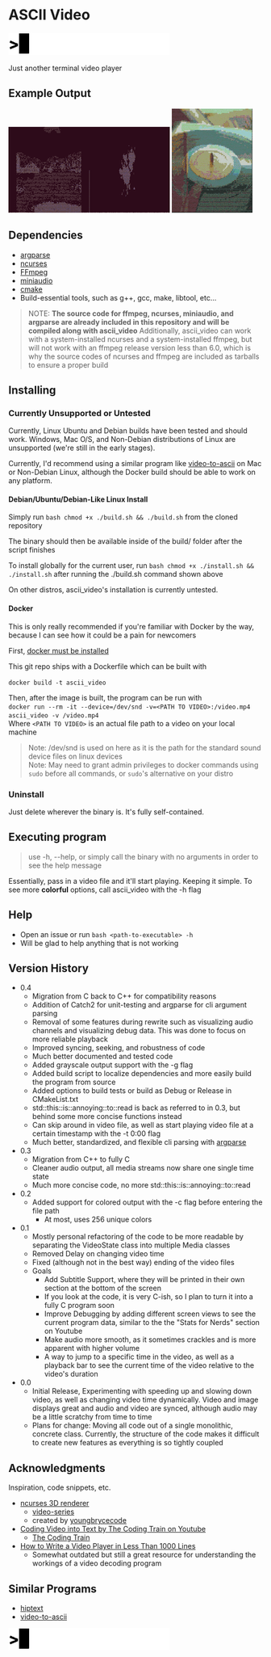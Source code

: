 
# ASCII Video

![gif](/assets/readme/ascii-320.gif)

Just another terminal video player

## Example Output

![example created in tmux](assets/readme/example-320.gif)
![example colored output](assets/readme/colored_music_record-160.gif)

## Dependencies

* [argparse](https://github.com/p-ranav/argparse)
* [ncurses](https://invisible-island.net/ncurses/)
* [FFmpeg](https://ffmpeg.org/)
* [miniaudio](https://miniaud.io/)
* [cmake](https://cmake.org/)
* Build-essential tools, such as g++, gcc, make, libtool, etc...

> NOTE: **The source code for ffmpeg, ncurses, miniaudio, and argparse are already included in this repository and will be compiled along with ascii_video**
> Additionally, ascii_video can work with a system-installed ncurses and a system-installed ffmpeg, but will not work with an ffmpeg release version less than 6.0, which
> is why the source codes of ncurses and ffmpeg are included as tarballs to ensure a proper build

## Installing

### Currently Unsupported or Untested

Currently, Linux Ubuntu and Debian builds have been tested and should work.
Windows, Mac O/S, and Non-Debian distributions of Linux are unsupported (we're still in the early stages).

Currently, I'd recommend using a similar program like [video-to-ascii](https://github.com/joelibaceta/video-to-ascii) on Mac or Non-Debian Linux, although the Docker build should be able to work on any platform.

#### Debian/Ubuntu/Debian-Like Linux Install

Simply run ```bash chmod +x ./build.sh && ./build.sh``` from the cloned repository

The binary should then be available inside of the build/ folder after the script finishes
  
To install globally for the current user, run ```bash chmod +x ./install.sh && ./install.sh``` after running the ./build.sh command shown above

On other distros, ascii_video's installation is currently untested.

#### Docker

This is only really recommended if you're familiar with Docker by the way, because I can see how it could be a pain for newcomers

First, [docker must be installed](https://docs.docker.com/engine/install/)

This git repo ships with a Dockerfile which can be built with

``` docker build -t ascii_video ```  
  
Then, after the image is built, the program can be run with  
```docker run --rm -it --device=/dev/snd -v=<PATH TO VIDEO>:/video.mp4 ascii_video -v /video.mp4```  
Where ```<PATH TO VIDEO>``` is an actual file path to a video on your local machine

> Note: /dev/snd is used on here as it is the path for the standard sound device files on linux devices  
> Note: May need to grant admin privileges to docker commands using ```sudo``` before all commands, or ```sudo```'s alternative on your distro

### Uninstall

Just delete wherever the binary is. It's fully self-contained.

## Executing program

> use -h, --help, or simply call the binary with no arguments in order to see the help message

Essentially, pass in a video file and it'll start playing. Keeping it simple.
To see more **colorful** options, call ascii_video with the -h flag

## Help

* Open an issue or run ```bash <path-to-executable> -h```
* Will be glad to help anything that is not working

## Version History

* 0.4
  * Migration from C back to C++ for compatibility reasons
  * Addition of Catch2 for unit-testing and argparse for cli argument parsing
  * Removal of some features during rewrite such as visualizing audio channels and visualizing debug data. This was done to focus on more reliable playback
  * Improved syncing, seeking, and robustness of code
  * Much better documented and tested code
  * Added grayscale output support with the -g flag
  * Added build script to localize dependencies and more easily build the program from source
  * Added options to build tests or build as Debug or Release in CMakeList.txt
  * std::this::is::annoying::to::read is back as referred to in 0.3, but behind some more concise functions instead
  * Can skip around in video file, as well as start playing video file at a certain timestamp with the -t 0:00 flag
  * Much better, standardized, and flexible cli parsing with [argparse](https://github.com/p-ranav/argparse)
* 0.3
  * Migration from C++ to fully C
  * Cleaner audio output, all media streams now share one single time state
  * Much more concise code, no more std::this::is::annoying::to::read
* 0.2
  * Added support for colored output with the -c flag before entering the file path
    * At most, uses 256 unique colors
* 0.1
  * Mostly personal refactoring of the code to be more readable by separating the VideoState class into multiple Media classes
  * Removed Delay on changing video time
  * Fixed (although not in the best way) ending of the video files
  * Goals
    * Add Subtitle Support, where they will be printed in their own section at the bottom of the screen
    * If you look at the code, it is very C-ish, so I plan to turn it into a fully C program soon
    * Improve Debugging by adding different screen views to see the current program data, similar to the the "Stats for Nerds" section on Youtube
    * Make audio more smooth, as it sometimes crackles and is more apparent with higher volume
    * A way to jump to a specific time in the video, as well as a playback bar to see the current time of the video relative to the video's duration
* 0.0
  * Initial Release, Experimenting with speeding up and slowing down video, as well as changing video time dynamically. Video and image displays great and audio and video are synced, although audio may be a little scratchy from time to time
  * Plans for change: Moving all code out of a single monolithic, concrete class. Currently, the structure of the code makes it difficult to create new features as everything is so tightly coupled

## Acknowledgments

Inspiration, code snippets, etc.

* [ncurses 3D renderer](https://github.com/youngbrycecode/RenderEngine)
  * [video-series](https://www.youtube.com/playlist?list=PLg4mWef4l7Qzxs_Fa2DrgZeJKAbG3b7ue)
  * created by [youngbrycecode](https://github.com/youngbrycecode)
* [Coding Video into Text by The Coding Train on Youtube](https://www.youtube.com/watch?v=55iwMYv8tGI)
  * [The Coding Train](https://www.youtube.com/c/TheCodingTrain)
* [How to Write a Video Player in Less Than 1000 Lines](http://dranger.com/ffmpeg/)
  * Somewhat outdated but still a great resource for understanding the workings of a video decoding program

## Similar Programs

* [hiptext](https://github.com/jart/hiptext)
* [video-to-ascii](https://github.com/joelibaceta/video-to-ascii)

![gif](/assets/readme/ascii-320.gif)
